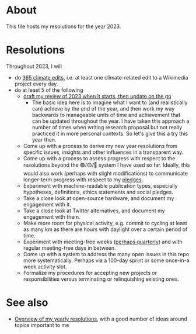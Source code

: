 # About

This file hosts my resolutions for the year 2023.

# Resolutions

Throughout 2023, I will

* do [365 climate edits](https://meta.wikimedia.org/wiki/Wikimedians_for_Sustainable_Development/365_climate_edits), i.e. at least one climate-related edit to a Wikimedia project every day.
* do at least 5 of the following
  * [draft my review of 2023 when it starts, then update on the go](https://www.youtube.com/watch?v=n3kNlFMXslo#t=5m53s)
    - The basic idea here is to imagine what I want to (and realistically can) achieve by the end of the year, and then work my way backwards to manageable units of time and achievement that can be updated throughout the year. I have taken this approach a number of times when writing research proposal but not really practiced it in more personal contexts. So let's give this a try this year then.
  * Come up with a process to derive my new year resolutions from specific issues, insights and other influences in a transparent way. 
  * Come up with a process to assess progress with respect to the resolutions beyond the 🟢/🟡/🔴 system I have used so far. Ideally, this would also work (perhaps with slight modifications) to communicate longer-term progress with respect to my [pledges](https://github.com/Daniel-Mietchen/pledges). 
  * Experiment with machine-readable publication types, especially hypotheses, definitions, ethics statements and social pledges.
  * Take a close look at open-source hardware, and document my engagement with it.
  * Take a close look at Twitter alternatives, and document my engagement with them.
  * Make more room for physical activity, e.g. commit to cycling at least as many km as there are hours with daylight over a certain period of time.
  * Experiment with meeting-free weeks ([perhaps quarterly](https://doi.org/10.1038/d41586-019-03953-y)) and with regular meeting-free days in between.
  * Come up with a system to address the many open issues in this repo more systematically. Perhaps via a 100-day sprint or some once-in-a week activity slot.
  * Formalize my procedures for accepting new projects or responsibilities versus terminating or relinquishing existing ones.

# See also

* [Overview of my yearly resolutions](https://github.com/Daniel-Mietchen/ideas/tree/master/new-year-resolutions), with a good number of ideas around topics important to me
